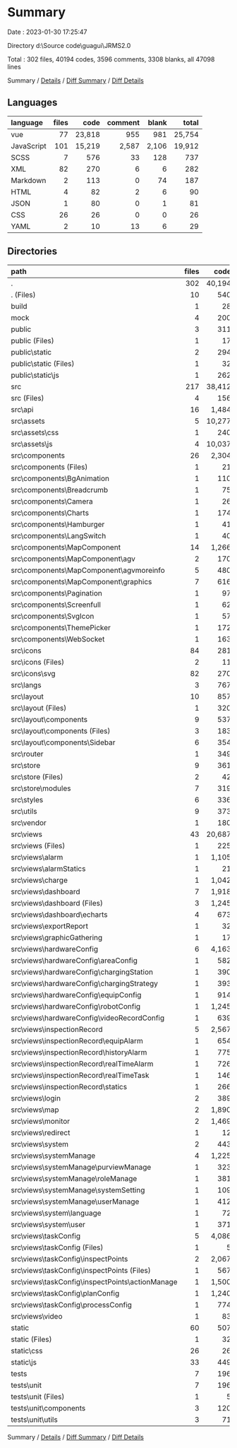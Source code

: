 # Summary

Date : 2023-01-30 17:25:47

Directory d:\\Source code\\guagui\\JRMS2.0

Total : 302 files,  40194 codes, 3596 comments, 3308 blanks, all 47098 lines

Summary / [Details](details.md) / [Diff Summary](diff.md) / [Diff Details](diff-details.md)

## Languages
| language | files | code | comment | blank | total |
| :--- | ---: | ---: | ---: | ---: | ---: |
| vue | 77 | 23,818 | 955 | 981 | 25,754 |
| JavaScript | 101 | 15,219 | 2,587 | 2,106 | 19,912 |
| SCSS | 7 | 576 | 33 | 128 | 737 |
| XML | 82 | 270 | 6 | 6 | 282 |
| Markdown | 2 | 113 | 0 | 74 | 187 |
| HTML | 4 | 82 | 2 | 6 | 90 |
| JSON | 1 | 80 | 0 | 1 | 81 |
| CSS | 26 | 26 | 0 | 0 | 26 |
| YAML | 2 | 10 | 13 | 6 | 29 |

## Directories
| path | files | code | comment | blank | total |
| :--- | ---: | ---: | ---: | ---: | ---: |
| . | 302 | 40,194 | 3,596 | 3,308 | 47,098 |
| . (Files) | 10 | 540 | 33 | 90 | 663 |
| build | 1 | 28 | 0 | 8 | 36 |
| mock | 4 | 200 | 18 | 33 | 251 |
| public | 3 | 311 | 81 | 39 | 431 |
| public (Files) | 1 | 17 | 2 | 4 | 23 |
| public\\static | 2 | 294 | 79 | 35 | 408 |
| public\\static (Files) | 1 | 32 | 0 | 1 | 33 |
| public\\static\\js | 1 | 262 | 79 | 34 | 375 |
| src | 217 | 38,412 | 3,107 | 3,088 | 44,607 |
| src (Files) | 4 | 156 | 55 | 30 | 241 |
| src\\api | 16 | 1,484 | 91 | 165 | 1,740 |
| src\\assets | 5 | 10,277 | 1,770 | 1,677 | 13,724 |
| src\\assets\\css | 1 | 240 | 14 | 49 | 303 |
| src\\assets\\js | 4 | 10,037 | 1,756 | 1,628 | 13,421 |
| src\\components | 26 | 2,304 | 48 | 146 | 2,498 |
| src\\components (Files) | 1 | 21 | 1 | 8 | 30 |
| src\\components\\BgAnimation | 1 | 110 | 0 | 5 | 115 |
| src\\components\\Breadcrumb | 1 | 75 | 1 | 7 | 83 |
| src\\components\\Camera | 1 | 26 | 0 | 1 | 27 |
| src\\components\\Charts | 1 | 174 | 0 | 7 | 181 |
| src\\components\\Hamburger | 1 | 41 | 0 | 4 | 45 |
| src\\components\\LangSwitch | 1 | 40 | 4 | 2 | 46 |
| src\\components\\MapComponent | 14 | 1,266 | 40 | 68 | 1,374 |
| src\\components\\MapComponent\\agv | 2 | 170 | 0 | 6 | 176 |
| src\\components\\MapComponent\\agvmoreinfo | 5 | 480 | 36 | 33 | 549 |
| src\\components\\MapComponent\\graphics | 7 | 616 | 4 | 29 | 649 |
| src\\components\\Pagination | 1 | 97 | 0 | 4 | 101 |
| src\\components\\Screenfull | 1 | 62 | 0 | 4 | 66 |
| src\\components\\SvgIcon | 1 | 57 | 2 | 5 | 64 |
| src\\components\\ThemePicker | 1 | 172 | 0 | 26 | 198 |
| src\\components\\WebSocket | 1 | 163 | 0 | 5 | 168 |
| src\\icons | 84 | 281 | 20 | 14 | 315 |
| src\\icons (Files) | 2 | 11 | 14 | 8 | 33 |
| src\\icons\\svg | 82 | 270 | 6 | 6 | 282 |
| src\\langs | 3 | 767 | 10 | 5 | 782 |
| src\\layout | 10 | 857 | 36 | 59 | 952 |
| src\\layout (Files) | 1 | 320 | 4 | 8 | 332 |
| src\\layout\\components | 9 | 537 | 32 | 51 | 620 |
| src\\layout\\components (Files) | 3 | 183 | 17 | 24 | 224 |
| src\\layout\\components\\Sidebar | 6 | 354 | 15 | 27 | 396 |
| src\\router | 1 | 349 | 47 | 14 | 410 |
| src\\store | 9 | 361 | 19 | 41 | 421 |
| src\\store (Files) | 2 | 42 | 0 | 4 | 46 |
| src\\store\\modules | 7 | 319 | 19 | 37 | 375 |
| src\\styles | 6 | 336 | 19 | 79 | 434 |
| src\\utils | 9 | 373 | 103 | 49 | 525 |
| src\\vendor | 1 | 180 | 15 | 26 | 221 |
| src\\views | 43 | 20,687 | 874 | 783 | 22,344 |
| src\\views (Files) | 1 | 225 | 0 | 4 | 229 |
| src\\views\\alarm | 1 | 1,105 | 20 | 17 | 1,142 |
| src\\views\\alarmStatics | 1 | 21 | 0 | 8 | 29 |
| src\\views\\charge | 1 | 1,042 | 1 | 25 | 1,068 |
| src\\views\\dashboard | 7 | 1,918 | 61 | 84 | 2,063 |
| src\\views\\dashboard (Files) | 3 | 1,245 | 61 | 55 | 1,361 |
| src\\views\\dashboard\\echarts | 4 | 673 | 0 | 29 | 702 |
| src\\views\\exportReport | 1 | 32 | 0 | 3 | 35 |
| src\\views\\graphicGathering | 1 | 17 | 0 | 6 | 23 |
| src\\views\\hardwareConfig | 6 | 4,163 | 173 | 134 | 4,470 |
| src\\views\\hardwareConfig\\areaConfig | 1 | 582 | 18 | 27 | 627 |
| src\\views\\hardwareConfig\\chargingStation | 1 | 390 | 81 | 12 | 483 |
| src\\views\\hardwareConfig\\chargingStrategy | 1 | 393 | 37 | 10 | 440 |
| src\\views\\hardwareConfig\\equipConfig | 1 | 914 | 22 | 36 | 972 |
| src\\views\\hardwareConfig\\robotConfig | 1 | 1,245 | 11 | 43 | 1,299 |
| src\\views\\hardwareConfig\\videoRecordConfig | 1 | 639 | 4 | 6 | 649 |
| src\\views\\inspectionRecord | 5 | 2,567 | 135 | 99 | 2,801 |
| src\\views\\inspectionRecord\\equipAlarm | 1 | 654 | 41 | 26 | 721 |
| src\\views\\inspectionRecord\\historyAlarm | 1 | 775 | 20 | 29 | 824 |
| src\\views\\inspectionRecord\\realTimeAlarm | 1 | 726 | 68 | 32 | 826 |
| src\\views\\inspectionRecord\\realTimeTask | 1 | 146 | 4 | 2 | 152 |
| src\\views\\inspectionRecord\\statics | 1 | 266 | 2 | 10 | 278 |
| src\\views\\login | 2 | 389 | 1 | 16 | 406 |
| src\\views\\map | 2 | 1,890 | 96 | 66 | 2,052 |
| src\\views\\monitor | 2 | 1,469 | 34 | 141 | 1,644 |
| src\\views\\redirect | 1 | 12 | 0 | 1 | 13 |
| src\\views\\system | 2 | 443 | 11 | 17 | 471 |
| src\\views\\systemManage | 4 | 1,225 | 31 | 18 | 1,274 |
| src\\views\\systemManage\\purviewManage | 1 | 323 | 0 | 8 | 331 |
| src\\views\\systemManage\\roleManage | 1 | 381 | 24 | 6 | 411 |
| src\\views\\systemManage\\systemSetting | 1 | 109 | 7 | 1 | 117 |
| src\\views\\systemManage\\userManage | 1 | 412 | 0 | 3 | 415 |
| src\\views\\system\\language | 1 | 72 | 6 | 3 | 81 |
| src\\views\\system\\user | 1 | 371 | 5 | 14 | 390 |
| src\\views\\taskConfig | 5 | 4,086 | 311 | 135 | 4,532 |
| src\\views\\taskConfig (Files) | 1 | 5 | 0 | 1 | 6 |
| src\\views\\taskConfig\\inspectPoints | 2 | 2,067 | 154 | 74 | 2,295 |
| src\\views\\taskConfig\\inspectPoints (Files) | 1 | 567 | 18 | 29 | 614 |
| src\\views\\taskConfig\\inspectPoints\\actionManage | 1 | 1,500 | 136 | 45 | 1,681 |
| src\\views\\taskConfig\\planConfig | 1 | 1,240 | 108 | 34 | 1,382 |
| src\\views\\taskConfig\\processConfig | 1 | 774 | 49 | 26 | 849 |
| src\\views\\video | 1 | 83 | 0 | 9 | 92 |
| static | 60 | 507 | 343 | 35 | 885 |
| static (Files) | 1 | 32 | 0 | 1 | 33 |
| static\\css | 26 | 26 | 0 | 0 | 26 |
| static\\js | 33 | 449 | 343 | 34 | 826 |
| tests | 7 | 196 | 14 | 15 | 225 |
| tests\\unit | 7 | 196 | 14 | 15 | 225 |
| tests\\unit (Files) | 1 | 5 | 0 | 1 | 6 |
| tests\\unit\\components | 3 | 120 | 14 | 7 | 141 |
| tests\\unit\\utils | 3 | 71 | 0 | 7 | 78 |

Summary / [Details](details.md) / [Diff Summary](diff.md) / [Diff Details](diff-details.md)